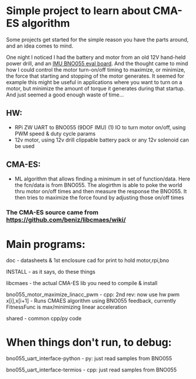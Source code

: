 # Simple project to learn about CMA-ES algorithm

Some projects get started for the simple reason you have the parts around, and an idea comes to mind.

One night I noticed I had the battery and motor from an old 12V hand-held power drill, and an [IMU BNO055 eval board](https://www.adafruit.com/product/2472). And the thought came to mind how I could control the motor turn-on/off timing to maximize, or minimize, the force that starting and stopping of the motor generates. It seemed for example this might be useful in applications where you want to turn on a motor, but minimize the amount of torque it generates during that startup. And just seemed a good enough waste of time...

## HW:
* RPi ZW
    UART to BNO055 (9DOF IMU)
    (1) IO to turn motor on/off, using PWM speed & duty cycle params
* 12v motor, using 12v drill clippable battery pack
    or any 12v solenoid can be used

## CMA-ES:
* ML algorithm that allows finding a minimum in set of
    function/data. Here the fcn/data is from BNO055. The
    alogirthm is able to poke the world thru motor on/off
    times and then measure the response the BNO055. It
    then tries to maximize the force found by adjusting
    those on/off times


### The CMA-ES source came from https://github.com/beniz/libcmaes/wiki/




# Main programs:

doc
    - datasheets & 1st enclosure cad for print to hold motor,rpi,bno

INSTALL
    - as it says, do these things

libcmaes
    - the actual CMA-ES lib you need to compile & install

bno055_motor_maximize_linacc_pwm
    - cpp: 2nd rev: now use hw pwm x[i],x[i+1]
    - Runs CMAES algorithm using BNO055 feedback, currently FitnessFunc
        is max/minimizing linear acceleration

shared
    - common cpp/py code




# When things don't run, to debug:

bno055_uart_interface-python
    - py: just read samples from BNO055

bno055_uart_interface-termios
    - cpp: just read samples from BNO055



